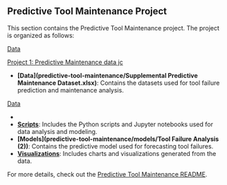 ## Predictive Tool Maintenance Project

This section contains the Predictive Tool Maintenance project. The project is organized as follows:

[Data](predictive-tool-maintenance/ai4i2020_pmd.csv)

[Project 1: Predictive Maintenance data jc](predictive-tool-maintenance/Supplemental%20Predictive%20Maintenance%20Dataset.xlsx)

- **[Data](predictive-tool-maintenance/Supplemental Predictive Maintenance Dataset.xlsx)**: Contains the datasets used for tool failure prediction and maintenance analysis.

[Data](predictive-tool-maintenance/Supplemental%20Predictive%20Maintenance%20Dataset.xlsx)

- 
- **[Scripts](predictive-tool-maintenance/scripts/)**: Includes the Python scripts and Jupyter notebooks used for data analysis and modeling.
- **[Models](predictive-tool-maintenance/models/Tool Failure Analysis (2))**: Contains the predictive model used for forecasting tool failures.
- **[Visualizations](predictive-tool-maintenance/visualizations/)**: Includes charts and visualizations generated from the data.

For more details, check out the [Predictive Tool Maintenance README](predictive-tool-maintenance/README.md).

